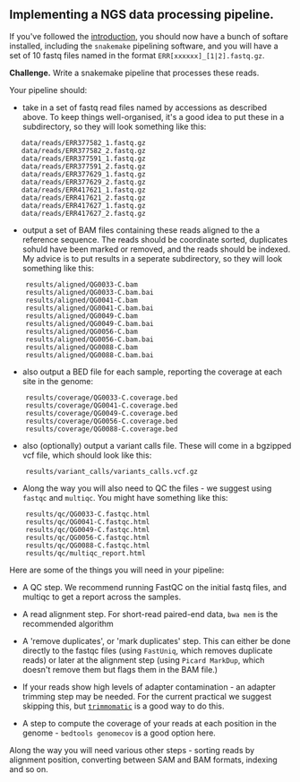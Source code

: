 ## Implementing a NGS data processing pipeline.

If you've followed the [introduction](README.md), you should now have a bunch of softare installed,
including the `snakemake` pipelining software, and you will have a set of 10 fastq files named in
the format `ERR[xxxxxx]_[1|2].fastq.gz`.

**Challenge.**  Write a snakemake pipeline that processes these reads.

Your pipeline should:

* take in a set of fastq read files named by accessions as described above.  To keep things well-organised, it's a good idea to put these in a subdirectory, so they will look something like this:

```
   data/reads/ERR377582_1.fastq.gz
   data/reads/ERR377582_2.fastq.gz
   data/reads/ERR377591_1.fastq.gz
   data/reads/ERR377591_2.fastq.gz
   data/reads/ERR377629_1.fastq.gz
   data/reads/ERR377629_2.fastq.gz
   data/reads/ERR417621_1.fastq.gz
   data/reads/ERR417621_2.fastq.gz
   data/reads/ERR417627_1.fastq.gz
   data/reads/ERR417627_2.fastq.gz
```

* output a set of BAM files containing these reads aligned to the a reference sequence.  The reads should be coordinate sorted, duplicates sohuld have been marked or removed, and the reads should be indexed.  My advice is to put results in a seperate subdirectory, so they will look something like this:

```
    results/aligned/QG0033-C.bam
    results/aligned/QG0033-C.bam.bai
    results/aligned/QG0041-C.bam
    results/aligned/QG0041-C.bam.bai
    results/aligned/QG0049-C.bam
    results/aligned/QG0049-C.bam.bai
    results/aligned/QG0056-C.bam
    results/aligned/QG0056-C.bam.bai
    results/aligned/QG0088-C.bam
    results/aligned/QG0088-C.bam.bai
```

* also output a BED file for each sample, reporting the coverage at each site in the genome:

```
    results/coverage/QG0033-C.coverage.bed
    results/coverage/QG0041-C.coverage.bed
    results/coverage/QG0049-C.coverage.bed
    results/coverage/QG0056-C.coverage.bed
    results/coverage/QG0088-C.coverage.bed
```

* also (optionally) output a variant calls file.  These will come in a bgzipped vcf file, which should look like this:

```
    results/variant_calls/variants_calls.vcf.gz
```

* Along the way you will also need to QC the files - we suggest using `fastqc` and `multiqc`.  You might have something like this:

```
    results/qc/QG0033-C.fastqc.html
    results/qc/QG0041-C.fastqc.html
    results/qc/QG0049-C.fastqc.html
    results/qc/QG0056-C.fastqc.html
    results/qc/QG0088-C.fastqc.html
    results/qc/multiqc_report.html
```

Here are some of the things you will need in your pipeline:

* A QC step. We recommend running FastQC on the initial fastq files, and multiqc to get a report
  across the samples.

* A read alignment step.  For short-read paired-end data, `bwa mem` is the recommended algorithm

* A 'remove duplicates', or 'mark duplicates' step. This can either be done directly to the fastqc
  files (using `FastUniq`, which removes duplicate reads) or later at the alignment step (using
  `Picard MarkDup`, which doesn't remove them but flags them in the BAM file.)

* If your reads show high levels of adapter contamination - an adapter trimming step may be needed.
  For the current practical we suggest skipping this, but
  [`trimmomatic`](http://www.usadellab.org/cms/?page=trimmomatic) is a good way to do this.

* A step to compute the coverage of your reads at each position in the genome - `bedtools genomecov` is a good option here.

Along the way you will need various other steps - sorting reads by alignment position, converting
between SAM and BAM formats, indexing and so on.

##

